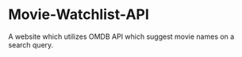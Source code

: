 # Movie-Watchlist-API
A website which utilizes OMDB API which suggest movie names on a search query.
